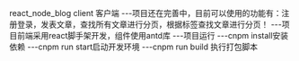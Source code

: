 react_node_blog client 客户端
---项目还在完善中，目前可以使用的功能有：注册登录，发表文章，查找所有文章进行分页，根据标签查找文章进行分页！
---项目前端采用react脚手架开发，组件使用antd库
---项目运行
   ---cnpm install安装依赖
   ---cnpm run start启动开发环境
   ---cnpm run build 执行打包脚本
